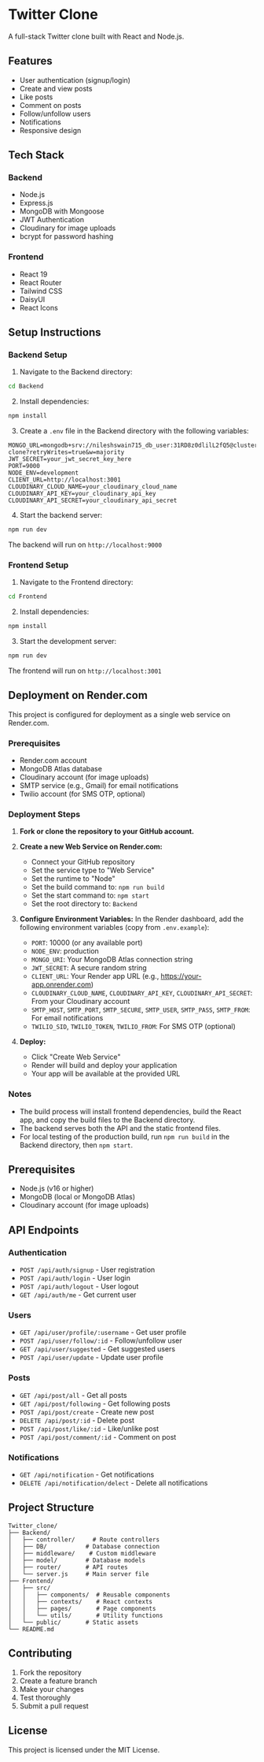# Twitter Clone

A full-stack Twitter clone built with React and Node.js.

## Features

- User authentication (signup/login)
- Create and view posts
- Like posts
- Comment on posts
- Follow/unfollow users
- Notifications
- Responsive design

## Tech Stack

### Backend

- Node.js
- Express.js
- MongoDB with Mongoose
- JWT Authentication
- Cloudinary for image uploads
- bcrypt for password hashing

### Frontend

- React 19
- React Router
- Tailwind CSS
- DaisyUI
- React Icons

## Setup Instructions

### Backend Setup

1. Navigate to the Backend directory:

```bash
cd Backend
```

2. Install dependencies:

```bash
npm install
```

3. Create a `.env` file in the Backend directory with the following variables:

```env
MONGO_URL=mongodb+srv://nileshswain715_db_user:31RD8z0dlilL2fQ5@cluster0.fbmjzwa.mongodb.net/twitter-clone?retryWrites=true&w=majority
JWT_SECRET=your_jwt_secret_key_here
PORT=9000
NODE_ENV=development
CLIENT_URL=http://localhost:3001
CLOUDINARY_CLOUD_NAME=your_cloudinary_cloud_name
CLOUDINARY_API_KEY=your_cloudinary_api_key
CLOUDINARY_API_SECRET=your_cloudinary_api_secret
```

4. Start the backend server:

```bash
npm run dev
```

The backend will run on `http://localhost:9000`

### Frontend Setup

1. Navigate to the Frontend directory:

```bash
cd Frontend
```

2. Install dependencies:

```bash
npm install
```

3. Start the development server:

```bash
npm run dev
```

The frontend will run on `http://localhost:3001`

## Deployment on Render.com

This project is configured for deployment as a single web service on Render.com.

### Prerequisites

- Render.com account
- MongoDB Atlas database
- Cloudinary account (for image uploads)
- SMTP service (e.g., Gmail) for email notifications
- Twilio account (for SMS OTP, optional)

### Deployment Steps

1. **Fork or clone the repository to your GitHub account.**

2. **Create a new Web Service on Render.com:**
   - Connect your GitHub repository
   - Set the service type to "Web Service"
   - Set the runtime to "Node"
   - Set the build command to: `npm run build`
   - Set the start command to: `npm start`
   - Set the root directory to: `Backend`

3. **Configure Environment Variables:**
   In the Render dashboard, add the following environment variables (copy from `.env.example`):

   - `PORT`: 10000 (or any available port)
   - `NODE_ENV`: production
   - `MONGO_URI`: Your MongoDB Atlas connection string
   - `JWT_SECRET`: A secure random string
   - `CLIENT_URL`: Your Render app URL (e.g., https://your-app.onrender.com)
   - `CLOUDINARY_CLOUD_NAME`, `CLOUDINARY_API_KEY`, `CLOUDINARY_API_SECRET`: From your Cloudinary account
   - `SMTP_HOST`, `SMTP_PORT`, `SMTP_SECURE`, `SMTP_USER`, `SMTP_PASS`, `SMTP_FROM`: For email notifications
   - `TWILIO_SID`, `TWILIO_TOKEN`, `TWILIO_FROM`: For SMS OTP (optional)

4. **Deploy:**
   - Click "Create Web Service"
   - Render will build and deploy your application
   - Your app will be available at the provided URL

### Notes

- The build process will install frontend dependencies, build the React app, and copy the build files to the Backend directory.
- The backend serves both the API and the static frontend files.
- For local testing of the production build, run `npm run build` in the Backend directory, then `npm start`.

## Prerequisites

- Node.js (v16 or higher)
- MongoDB (local or MongoDB Atlas)
- Cloudinary account (for image uploads)

## API Endpoints

### Authentication

- `POST /api/auth/signup` - User registration
- `POST /api/auth/login` - User login
- `POST /api/auth/logout` - User logout
- `GET /api/auth/me` - Get current user

### Users

- `GET /api/user/profile/:username` - Get user profile
- `POST /api/user/follow/:id` - Follow/unfollow user
- `GET /api/user/suggested` - Get suggested users
- `POST /api/user/update` - Update user profile

### Posts

- `GET /api/post/all` - Get all posts
- `GET /api/post/following` - Get following posts
- `POST /api/post/create` - Create new post
- `DELETE /api/post/:id` - Delete post
- `POST /api/post/like/:id` - Like/unlike post
- `POST /api/post/comment/:id` - Comment on post

### Notifications

- `GET /api/notification` - Get notifications
- `DELETE /api/notification/delect` - Delete all notifications

## Project Structure

```
Twitter_clone/
├── Backend/
│   ├── controller/     # Route controllers
│   ├── DB/           # Database connection
│   ├── middleware/    # Custom middleware
│   ├── model/        # Database models
│   ├── router/       # API routes
│   └── server.js     # Main server file
├── Frontend/
│   ├── src/
│   │   ├── components/  # Reusable components
│   │   ├── contexts/    # React contexts
│   │   ├── pages/       # Page components
│   │   └── utils/       # Utility functions
│   └── public/       # Static assets
└── README.md
```

## Contributing

1. Fork the repository
2. Create a feature branch
3. Make your changes
4. Test thoroughly
5. Submit a pull request

## License

This project is licensed under the MIT License.


